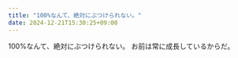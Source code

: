 ```yaml
---
title: "100%なんて、絶対にぶつけられない。"
date: 2024-12-21T15:30:25+09:00
---
```

100%なんて、絶対にぶつけられない。
お前は常に成長しているからだ。
